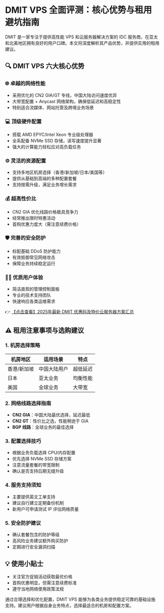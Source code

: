 # DMIT VPS 全面评测：核心优势与租用避坑指南

DMIT 是一家专注于提供高性能 VPS 和云服务器解决方案的 IDC 服务商，在亚太和北美地区拥有良好的用户口碑。本文将深度解析其产品优势，并提供实用的租用建议。

## 🔍 DMIT VPS 六大核心优势

### 🌐 卓越的网络性能
- 采用优化的 CN2 GIA/GT 专线，中国大陆访问速度优异
- 大带宽配置 + Anycast 网络架构，确保低延迟和高稳定性
- 特别适合流媒体、网站托管及跨境业务场景

### 💻 顶级硬件配置
- 搭载 AMD EPYC/Intel Xeon 专业级处理器
- 全系配备 NVMe SSD 存储，读写速度提升显著
- 强大的计算能力轻松应对高负载任务

### ⚙️ 灵活的资源配置
- 支持多地区机房选择（香港/新加坡/日本/美国等）
- 提供从基础到高端的多种配置套餐
- 支持按需升级，满足业务增长需求

### 💰 超高性价比
- CN2 GIA 优化线路价格极具竞争力
- 经常推出限时特惠活动
- 首购优惠力度大（需注意续费价格）

### 🛡️ 完善的安全防护
- 标配基础 DDoS 防护能力
- 有效抵御常见网络攻击
- 保障业务持续稳定运行

### 👨‍💻 优质用户体验
- 简洁直观的管理控制面板
- 专业的技术支持团队
- 快速响应各类运维需求

👉 [【点击查看】2025年最新 DMIT 优惠码及特价云服务器方案汇总](https://bit.ly/dmit_coupon)

## ⚠️ 租用注意事项与选购建议

### 1. 机房选择策略
| 机房地区 | 适用场景 | 特点 |
|---------|---------|------|
| 香港/新加坡 | 中国大陆用户 | 超低延迟 |
| 日本 | 亚太业务 | 均衡性能 |
| 美国 | 全球业务 | 大带宽 |

### 2. 网络线路选择指南
- **CN2 GIA**：中国大陆最优选择，延迟最低
- **CN2 GT**：性价比之选，性能稍逊于 GIA
- **BGP 线路**：全球业务的最佳选择

### 3. 配置选择技巧
- 根据业务负载选择 CPU/内存配置
- 优先选择 NVMe SSD 存储方案
- 注意流量套餐的带宽限制
- 确认是否支持后期无缝升级

### 4. 服务支持须知
- 主要提供英文工单支持
- 建议自行建立定期备份机制
- 新用户可申请测试 IP 评估网络质量

### 5. 安全防护建议
- 确认套餐包含的防护等级
- 高风险业务建议额外购买防护
- 定期进行安全漏洞扫描

## 💡 使用小贴士
- 关注官方促销活动获取最优价格
- 首购优惠明显，但需注意续费标准
- 遵守当地网络使用政策法规

通过合理选择和优化配置，DMIT VPS 能够为各类业务提供稳定可靠的基础设施支持。建议用户根据自身业务特点，选择最适合的机房和配置方案。